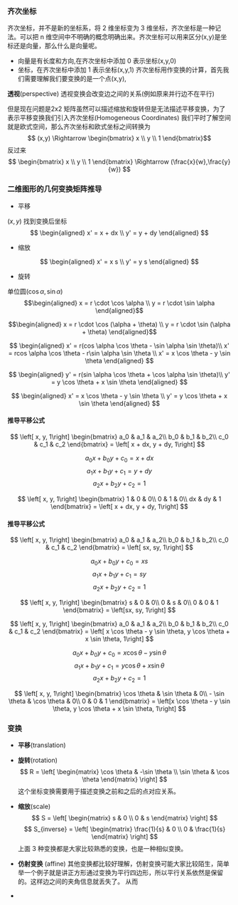 

### 齐次坐标
齐次坐标，并不是新的坐标系，将 2 维坐标变为 3 维坐标，齐次坐标是一种记法。可以把 n 维空间中不明确的概念明确出来。齐次坐标可以用来区分(x,y)是坐标还是向量，那么什么是向量呢。
- 向量是有长度和方向,在齐次坐标中添加 0 表示坐标(x,y,0)
- 坐标，在齐次坐标中添加 1 表示坐标(x,y,1)
齐次坐标用作变换的计算，首先我们需要理解我们要变换的是一个点(x,y),

**透视**(perspective)
透视变换会改变边之间的关系(例如原来并行边不在平行)

但是现在问题是2x2 矩阵虽然可以描述缩放和旋转但是无法描述平移变换，为了表示平移变换我们引入齐次坐标(Homogeneous Coordinates)
我们平时了解空间就是欧式空间，那么齐次坐标和欧式坐标之间转换为
$$ (x,y) \Rightarrow \begin{bmatrix}
    x \\
    y \\
    1
\end{bmatrix}$$
反过来
$$  \begin{bmatrix}
    x \\
    y \\
    1
\end{bmatrix} \Rightarrow (\frac{x}{w},\frac{y}{w}) $$

### 二维图形的几何变换矩阵推导
- 平移

$(x,y)$ 找到变换后坐标
$$
\begin{aligned}
    x' = x + dx \\
    y' = y + dy
\end{aligned}
$$
- 缩放

$$
\begin{aligned}
    x' = x s \\
    y' = y s
\end{aligned}
$$

- 旋转


单位圆$(\cos \alpha, \sin \alpha)$
$$\begin{aligned}
    x = r \cdot \cos \alpha \\
    y = r \cdot \sin \alpha 
\end{aligned}$$

$$\begin{aligned}
    x = r \cdot \cos (\alpha + \theta) \\
    y = r \cdot \sin (\alpha + \theta)
\end{aligned}$$

$$
\begin{aligned}
    x' = r(cos \alpha \cos \theta - \sin \alpha \sin \theta)\\
    x' = rcos \alpha \cos \theta - r\sin \alpha \sin \theta \\
    x' = x \cos \theta - y \sin \theta
\end{aligned}
$$

$$
\begin{aligned}
    y' = r(sin \alpha \cos \theta + \cos \alpha \sin \theta)\\
    y' = y \cos \theta + x \sin \theta 
\end{aligned}
$$

$$
\begin{aligned}
    x' = x \cos \theta - y \sin \theta \\
    y' = y \cos \theta + x \sin \theta 
\end{aligned}
$$
#### 推导平移公式

$$
\left[ x, y, 1\right] \begin{bmatrix}
    a_0 & a_1 & a_2\\
    b_0 & b_1 & b_2\\
    c_0 & c_1 & c_2  
\end{bmatrix} = \left[ x + dx, y + dy, 1\right]
$$

$$a_0x + b_0y + c_0 = x + dx$$
$$a_1x + b_1y + c_1 = y + dy$$
$$a_2x + b_2y + c_2 = 1$$

$$
\left[ x, y, 1\right] \begin{bmatrix}
    1 & 0 & 0\\
    0 & 1 & 0\\
    dx & dy & 1   
\end{bmatrix} = \left[ x + dx, y + dy, 1\right]
$$
#### 推导平移公式
$$
\left[ x, y, 1\right] \begin{bmatrix}
    a_0 & a_1 & a_2\\
    b_0 & b_1 & b_2\\
    c_0 & c_1 & c_2  
\end{bmatrix} = \left[ sx, sy, 1\right]
$$

$$a_0x + b_0y + c_0 = xs$$
$$a_1x + b_1y + c_1 = sy$$
$$a_2x + b_2y + c_2 = 1$$

$$
\left[ x, y, 1\right] \begin{bmatrix}
    s & 0 & 0\\
    0 & s & 0\\
    0 & 0 & 1   
\end{bmatrix} = \left[sx, sy, 1\right]
$$


$$
\left[ x, y, 1\right] \begin{bmatrix}
    a_0 & a_1 & a_2\\
    b_0 & b_1 & b_2\\
    c_0 & c_1 & c_2  
\end{bmatrix} = \left[ x \cos \theta - y \sin \theta, y \cos \theta + x \sin \theta, 1\right]
$$

$$a_0x + b_0y + c_0 = x \cos \theta - y \sin \theta$$
$$a_1x + b_1y + c_1 = y \cos \theta + x \sin \theta$$
$$a_2x + b_2y + c_2 = 1$$

$$
\left[ x, y, 1\right] \begin{bmatrix}
    \cos \theta & \sin \theta & 0\\
    - \sin \theta & \cos \theta & 0\\
    0 & 0 & 1   
\end{bmatrix} = \left[x \cos \theta - y \sin \theta, y \cos \theta + x \sin \theta, 1\right]
$$
### 变换
- **平移**(translation)
- **旋转**(rotation)
$$ R = \left[ \begin{matrix}
    \cos \theta & -\sin \theta \\
    \sin \theta & \cos \theta 
\end{matrix} \right] $$
这个坐标变换需要用于描述变换之前和之后的点对应关系。
- **缩放**(scale)
$$ S = \left[ \begin{matrix}
    s & 0 \\
    0 & s 
\end{matrix} \right] $$
$$ S_{inverse} = \left[ \begin{matrix}
    \frac{1}{s} & 0 \\
    0 & \frac{1}{s} 
\end{matrix} \right] $$
上面 3 种变换都是大家比较熟悉的变换，也是一种相似变换。



- **仿射变换** (affine)
其他变换都比较好理解，仿射变换可能大家比较陌生，简单举一个例子就是讲正方形通过变换为平行四边形，所以平行关系依然是保留的。这样边之间的夹角信息就丢失了。
从而
- 